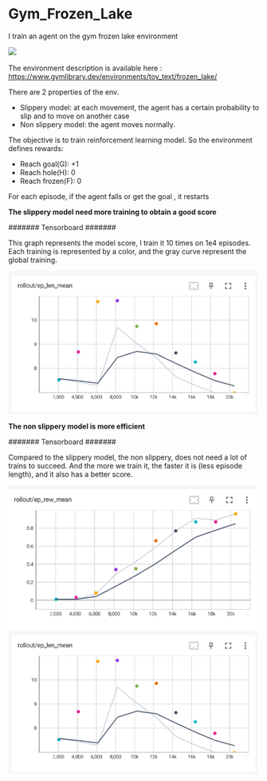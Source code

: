 # Gym_Frozen_Lake
I train an agent on the gym frozen lake environment 

![](https://www.gymlibrary.dev/_images/frozen_lake.gif)

The environment description is available here : https://www.gymlibrary.dev/environments/toy_text/frozen_lake/


There are 2 properties of the env.
 - Slippery model: at each movement, the agent has a certain probability to slip and to move on another case
 - Non slippery model: the agent moves normally. 


The objective is to train reinforcement learning model. So the environment defines rewards:
- Reach goal(G): +1
- Reach hole(H): 0
- Reach frozen(F): 0

For each episode, if the agent falls or get the goal , it restarts

 
 __The slippery model need more training to obtain a good score__
 
####### Tensorboard #######

This graph represents the model score,
I train it 10 times on 1e4 episodes. Each training is represented by a color, and the gray curve represent the global training.

<img src="https://github.com/MatthieuHanania/Gym_Frozen_Lake/blob/main/non%20slippery%20agent%20mean%20episode%20lenght.png" width="500">
 
 
 __The non slippery model is more efficient__
 
 ####### Tensorboard #######
 
 Compared to the slippery model, the non slippery, does not need a lot of trains to succeed. 
 And the more we train it, the faster it is (less episode length), and it also has a better score.
 
 <img src="https://github.com/MatthieuHanania/Gym_Frozen_Lake/blob/main/non%20slippery%20agent%20score.png" width="500">
 
 <img src="https://github.com/MatthieuHanania/Gym_Frozen_Lake/blob/main/non%20slippery%20agent%20mean%20episode%20lenght.png" width="500">

